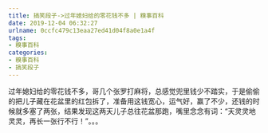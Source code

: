 ```yaml
---
title: 搞笑段子->过年媳妇给的零花钱不多 | 糗事百科
date: 2019-12-04 06:32:27
urlname: 0ccfc479c13eaa27ed41d04f8a0e1a4f
tags: 
- 糗事百科
categories:
- 糗事百科
- 搞笑段子
---
```

过年媳妇给的零花钱不多，哥几个张罗打麻将，总感觉兜里钱少不踏实，于是偷偷的把儿子藏在花盆里的红包拆了，准备用这钱宽心，运气好，赢了不少，还钱的时候就多塞了两张，结果发现这两天儿子总往花盆那跑，嘴里念念有词：“天灵灵地灵灵，再长一张行不行！”。。。


